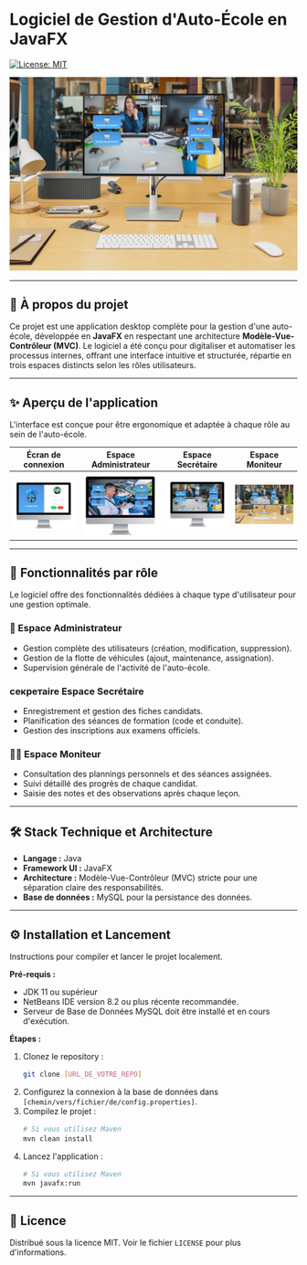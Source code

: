 # Logiciel de Gestion d'Auto-École en JavaFX

[![License: MIT](https://img.shields.io/badge/License-MIT-blue.svg)](https://opensource.org/licenses/MIT)

![Bannière de présentation du logiciel](https://github.com/Sofiane-Meziane/Horizon-Auto/blob/f074b68dcb176d98055e8699dfd88e5561efafc9/src/images/Design%20sans%20titre%20(6).png)

---

## 🎯 À propos du projet

Ce projet est une application desktop complète pour la gestion d'une auto-école, développée en **JavaFX** en respectant une architecture **Modèle-Vue-Contrôleur (MVC)**. Le logiciel a été conçu pour digitaliser et automatiser les processus internes, offrant une interface intuitive et structurée, répartie en trois espaces distincts selon les rôles utilisateurs.

---

## ✨ Aperçu de l'application

L'interface est conçue pour être ergonomique et adaptée à chaque rôle au sein de l'auto-école.

| Écran de connexion | Espace Administrateur | Espace Secrétaire | Espace Moniteur |
| :---: | :---: | :---: | :---: |
| ![Écran de connexion](https://github.com/Sofiane-Meziane/Horizon-Auto/blob/a94a04181eae2332f561656615ade7dd5bd7e8d0/src/images/Design%20sans%20titre%20(7).png) | ![Tableau de bord de l'administrateur](https://github.com/Sofiane-Meziane/Horizon-Auto/blob/ea93dfa1e1a65e3fe6f5c0cec73cc9d2254a6da5/src/images/ecran%20admin.png) | ![Interface de la secrétaire](https://github.com/Sofiane-Meziane/Horizon-Auto/blob/a94a04181eae2332f561656615ade7dd5bd7e8d0/src/images/Design%20sans%20titre%20(5).png) | ![Vue du moniteur](https://github.com/Sofiane-Meziane/Horizon-Auto/blob/a94a04181eae2332f561656615ade7dd5bd7e8d0/src/images/Design%20sans%20titre%20(6).png) |

---

## 🚀 Fonctionnalités par rôle

Le logiciel offre des fonctionnalités dédiées à chaque type d'utilisateur pour une gestion optimale.

### 👑 Espace Administrateur
* Gestion complète des utilisateurs (création, modification, suppression).
* Gestion de la flotte de véhicules (ajout, maintenance, assignation).
* Supervision générale de l'activité de l'auto-école.

###  секретаire Espace Secrétaire
* Enregistrement et gestion des fiches candidats.
* Planification des séances de formation (code et conduite).
* Gestion des inscriptions aux examens officiels.

### 👨‍🏫 Espace Moniteur
* Consultation des plannings personnels et des séances assignées.
* Suivi détaillé des progrès de chaque candidat.
* Saisie des notes et des observations après chaque leçon.

---

## 🛠️ Stack Technique et Architecture

* **Langage :** Java
* **Framework UI :** JavaFX
* **Architecture :** Modèle-Vue-Contrôleur (MVC) stricte pour une séparation claire des responsabilités.
* **Base de données :** MySQL pour la persistance des données.

---

## ⚙️ Installation et Lancement

Instructions pour compiler et lancer le projet localement.

**Pré-requis :**
* JDK 11 ou supérieur
* NetBeans IDE version 8.2 ou plus récente recommandée.
* Serveur de Base de Données MySQL doit être installé et en cours d'exécution.

**Étapes :**
1.  Clonez le repository :
    ```sh
    git clone [URL_DE_VOTRE_REPO]
    ```
2.  Configurez la connexion à la base de données dans `[chemin/vers/fichier/de/config.properties]`.
3.  Compilez le projet :
    ```sh
    # Si vous utilisez Maven
    mvn clean install
    ```
4.  Lancez l'application :
    ```sh
    # Si vous utilisez Maven
    mvn javafx:run
    ```

---

## 📄 Licence

Distribué sous la licence MIT. Voir le fichier `LICENSE` pour plus d'informations.
